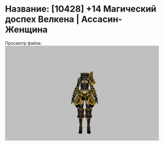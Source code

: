 # Название: [10428] +14 Магический доспех Велкена | Ассасин-Женщина

Просмотр файла:
![p070023.png](p070023.png)